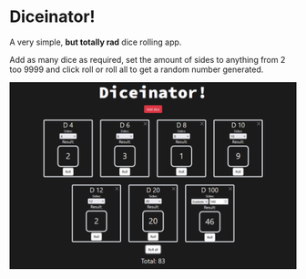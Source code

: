# Diceinator!
A very simple, **but totally rad** dice rolling app.

Add as many dice as required, set the amount of sides to anything from 2 too 9999 and click roll or roll all to get a random number generated.

![Screen shot](.\Diceinator.png)